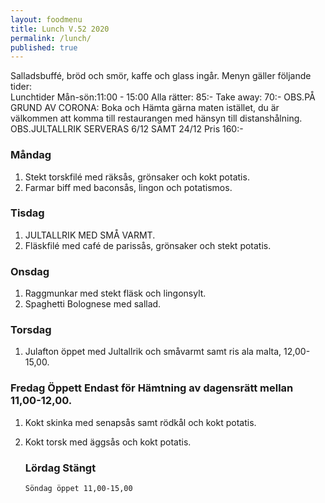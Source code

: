 ```yaml
---
layout: foodmenu
title: Lunch V.52 2020
permalink: /lunch/
published: true
---
```

Salladsbuffé, bröd och smör, kaffe och glass ingår.
Menyn gäller följande tider:  
Lunchtider  Mån-sön:11:00 - 15:00
Alla rätter: 85:- Take away: 70:-
OBS.PÅ GRUND AV CORONA: Boka och Hämta gärna maten istället, du är välkommen att komma till restaurangen med hänsyn till distanshålning.
     OBS.JULTALLRIK SERVERAS 6/12 SAMT 24/12 Pris 160:-
                           
### Måndag
1. Stekt torskfilé med räksås, grönsaker och kokt potatis.
2. Farmar biff med baconsås, lingon och potatismos.

### Tisdag
1. JULTALLRIK MED SMÅ VARMT.
2. Fläskfilé med café de parissås, grönsaker och stekt potatis.

### Onsdag
1. Raggmunkar med stekt fläsk och lingonsylt.
2. Spaghetti Bolognese med sallad.

### Torsdag
1. Julafton öppet med Jultallrik och småvarmt samt ris ala malta, 12,00-15,00. 

### Fredag Öppett Endast för Hämtning av dagensrätt mellan 11,00-12,00. 
1. Kokt skinka med senapsås samt rödkål och kokt potatis.
2. Kokt torsk med äggsås och kokt potatis.

   ### Lördag Stängt
       Söndag öppet 11,00-15,00
    

   
    
   
     
